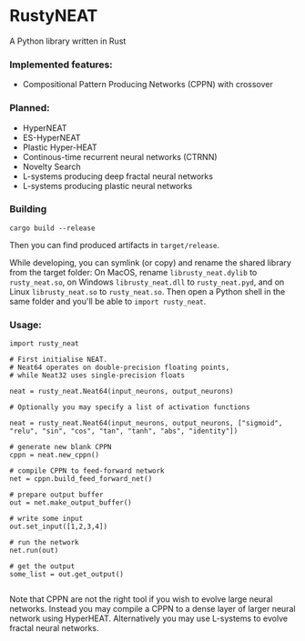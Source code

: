 
# RustyNEAT

A Python library written in Rust

### Implemented features:

- Compositional Pattern Producing Networks (CPPN) with crossover

### Planned:

- HyperNEAT
- ES-HyperNEAT
- Plastic Hyper-HEAT
- Continous-time recurrent neural networks (CTRNN)
- Novelty Search
- L-systems producing deep fractal neural networks
- L-systems producing plastic neural networks

### Building

```
cargo build --release
```

Then you can find produced artifacts in `target/release`.

While developing, you can symlink (or copy) and rename the shared 
library from the target folder: On MacOS, rename 
`librusty_neat.dylib` to `rusty_neat.so`, on Windows `librusty_neat.dll` 
to `rusty_neat.pyd`, and on Linux `librusty_neat.so` to `rusty_neat.so`. 
Then open a Python shell in the same folder and you'll be able to `import rusty_neat`.




### Usage:

```
import rusty_neat

# First initialise NEAT.
# Neat64 operates on double-precision floating points,
# while Neat32 uses single-precision floats

neat = rusty_neat.Neat64(input_neurons, output_neurons)

# Optionally you may specify a list of activation functions 

neat = rusty_neat.Neat64(input_neurons, output_neurons, ["sigmoid", "relu", "sin", "cos", "tan", "tanh", "abs", "identity"])

# generate new blank CPPN
cppn = neat.new_cppn()

# compile CPPN to feed-forward network
net = cppn.build_feed_forward_net()

# prepare output buffer
out = net.make_output_buffer()

# write some input
out.set_input([1,2,3,4])

# run the network
net.run(out)

# get the output
some_list = out.get_output()
 
```

Note that CPPN are not the right tool if you wish to evolve large neural networks.
Instead you may compile a CPPN to a dense layer of larger neural network using HyperHEAT.
Alternatively you may use L-systems to evolve fractal neural networks.
